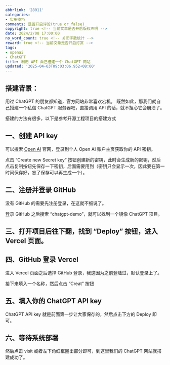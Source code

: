 ```yaml
---
abbrlink: '28011'
categories:
- 实用技巧
comments: 是否开启评论(true or false)
copyright: true <!-- 当前文章是否开启版权声明 -->
date: 2024/2/08 17:00:00
no_word_count: true <!-- 关闭字数统计 -->
reward: true <!-- 当前文章是否开启打赏 -->
tags:
- openai
- ChatGPT
title: 利用 API 自己搭建一个 ChatGPT 网站
updated: '2025-04-03T09:03:06.952+08:00'
---
```

## 搭建背景：

用过 ChatGPT 的朋友都知道，官方网站非常喜欢宕机。
既然如此，那我们就自己搭建一个私信 ChatGPT 服务器吧，直接调用 API 的话，就不担心它会崩溃了。

搭建的方法有很多，以下是参考开源工程项目的搭建方式

## 一、创建 API key

可以搜索 [Open AI](https://openai.com/) 官网，登录到个人 Open AI 账户主页获取你的 API 密钥。

点击 “Create new Secret key” 按钮创建新的密钥，此时会生成新的密钥，然后点击复制按钮先保存一下密钥，后面需要用到（密钥只会显示一次，因此要在第一时间保存好，忘了保存可以再生成一个）。

## 二、注册并登录 GitHub

没有 GitHub 的需要先注册登录，在这就不细说了。

登录 GitHub 之后搜索 “chatgpt-demo”，就可以找到一个镜像 ChatGPT 项目。

## 三、打开项目后往下翻，找到 “Deploy” 按钮，进入 Vercel 页面。

## 四、GitHub 登录 Vercel

进入 Vercel 页面之后选择 GitHub 登录，我这因为之前登陆过，默认登录上了。

接下来填入一个名称，然后点击 “Creat” 按钮

## 五、填入你的 ChatGPT API key

ChatGPT API key 就是前面第一步让大家保存的，然后点击下方的 Deploy 即可。

## 六、等待系统部署

然后点击 visit 或者左下角红框圈出部分即可，到这里我们的 ChatGPT 网站就搭建成功了。
